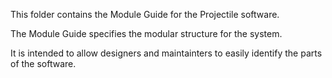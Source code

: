 This folder contains the Module Guide for the Projectile software.

The Module Guide specifies the modular structure for the system.

It is intended to allow designers and maintainters to easily identify
the parts of the software.